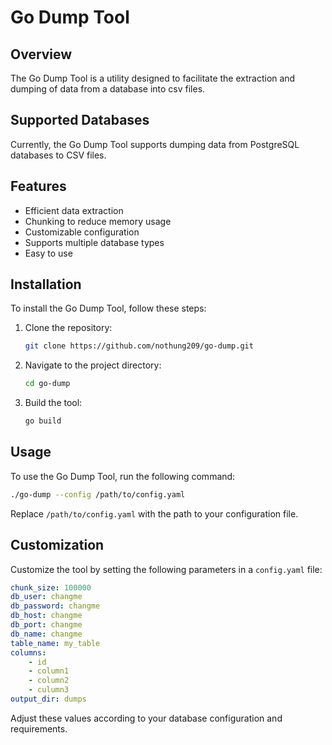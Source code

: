 # Go Dump Tool

## Overview

The Go Dump Tool is a utility designed to facilitate the extraction and dumping of data from a database into csv files. 

## Supported Databases

Currently, the Go Dump Tool supports dumping data from PostgreSQL databases to CSV files.
## Features

- Efficient data extraction
- Chunking to reduce memory usage
- Customizable configuration
- Supports multiple database types
- Easy to use

## Installation

To install the Go Dump Tool, follow these steps:

1. Clone the repository:
    ```sh
    git clone https://github.com/nothung209/go-dump.git
    ```
2. Navigate to the project directory:
    ```sh
    cd go-dump
    ```
3. Build the tool:
    ```sh
    go build
    ```

## Usage

To use the Go Dump Tool, run the following command:
```sh
./go-dump --config /path/to/config.yaml
```

Replace `/path/to/config.yaml` with the path to your configuration file.

## Customization

Customize the tool by setting the following parameters in a `config.yaml` file:

```yaml
chunk_size: 100000
db_user: changme
db_password: changme
db_host: changme
db_port: changme
db_name: changme
table_name: my_table
columns:
    - id
    - column1
    - column2
    - culumn3
output_dir: dumps
```

Adjust these values according to your database configuration and requirements.